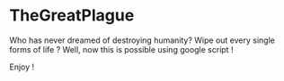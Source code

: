 # TheGreatPlague

Who has never dreamed of destroying humanity? Wipe out every single forms of life ?
Well, now this is possible using google script !

Enjoy !
